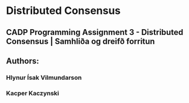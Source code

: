 # Distributed Consensus
CADP Programming Assignment 3 - Distributed Consensus  | Samhliða og dreifð forritun
---
## Authors: 
### Hlynur Ísak Vilmundarson
### Kacper Kaczynski
